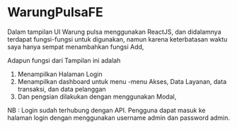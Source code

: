 # WarungPulsaFE

Dalam tampilan UI Warung pulsa menggunakan ReactJS, dan didalamnya
terdapat fungsi-fungsi untuk digunakan, namun karena keterbatasan waktu saya
hanya sempat menambahkan fungsi Add,

Adapun fungsi dari Tampilan ini adalah 
1. Menampilkan Halaman Login
2. Menampilkan dashboard untuk menu -menu Akses, Data Layanan, data transaksi, dan data pelanggan
3. Dan pengsian dilakukan dengan menggunakan Modal,

NB : Login sudah terhubung dengan API. Pengguna dapat masuk ke halaman login dengan menggunakan username admin dan password admin.